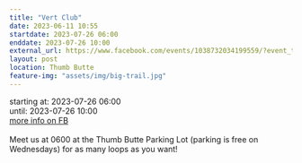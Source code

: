 ```yaml
---
title: "Vert Club"
date: 2023-06-11 10:55
startdate: 2023-07-26 06:00
enddate: 2023-07-26 10:00
external_url: https://www.facebook.com/events/1038732034199559/?event_time_id=1038732084199554
layout: post
location: Thumb Butte
feature-img: "assets/img/big-trail.jpg"
---
```


starting at: 2023-07-26 06:00<br>until: 2023-07-26 10:00<br><a href="https://www.facebook.com/events/1038732034199559/?event_time_id=1038732084199554">more info on FB</a><br><br>Meet us at 0600 at the Thumb Butte Parking Lot (parking is free on Wednesdays) for as many loops as you want! <br>
  <br>
  
